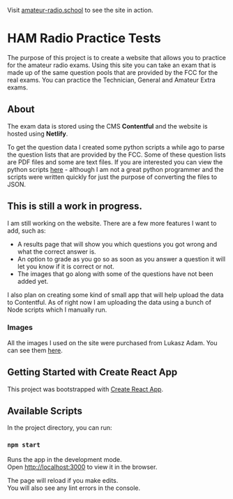 Visit [amateur-radio.school](https://amateur-radio.school) to see the site in action.

# HAM Radio Practice Tests

The purpose of this project is to create a website that allows you to practice for the amateur radio exams. Using this
site you can take an exam that is made up of the same question pools that are provided by the FCC for the real exams.
You can practice the Technician, General and Amateur Extra exams.

## About

The exam data is stored using the CMS **Contentful** and the website is hosted using **Netlify**.

To get the question data I created some python scripts a while ago to parse the question lists
that are provided by the FCC. Some of these question lists are PDF files and some are text files. If you are interested
you can view the python scripts [here](https://github.com/tyler-daigle/ham-exam/tree/master/data_tools) - although I am
not a great python programmer and the scripts were written quickly for just the purpose of converting the files to JSON.

## This is still a work in progress.

I am still working on the website. There are a few more features I want to add, such as:

- A results page that will show you which questions you got wrong and what the correct answer is.
- An option to grade as you go so as soon as you answer a question it will let you know if it is correct or not.
- The images that go along with some of the questions have not been added yet.

I also plan on creating some kind of small app that will help upload the data to Contentful. As of right now I am
uploading the data using a bunch of Node scripts which I manually run.

### Images

All the images I used on the site were purchased from Lukasz Adam. You can see them [here](https://lukaszadam.gumroad.com/).

## Getting Started with Create React App

This project was bootstrapped with [Create React App](https://github.com/facebook/create-react-app).

## Available Scripts

In the project directory, you can run:

### `npm start`

Runs the app in the development mode.\
Open [http://localhost:3000](http://localhost:3000) to view it in the browser.

The page will reload if you make edits.\
You will also see any lint errors in the console.
